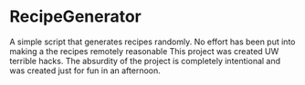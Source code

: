 # RecipeGenerator
A simple script that generates recipes randomly. No effort has been put into making a the recipes remotely reasonable
This project was created UW terrible hacks. The absurdity of the project is completely intentional and was created just for fun in an afternoon.
